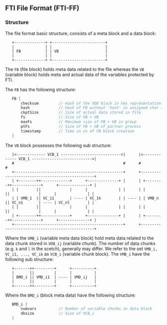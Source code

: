 ## FTI File Format (FTI-FF)
### Structure

The file format basic structure, consists of a meta block and a data block:
```
   +--------------+ +------------------------+
   |              | |                        |
   | FB           | | VB                     |
   |              | |                        |
   +--------------+ +------------------------+
```
The `FB` (file block) holds meta data related to the file whereas the `VB` (variable block) holds meta and actual data of the variables protected by FTI.

The `FB` has the following structure:
```c++
   FB {
       checksum         // Hash of the VDB block in hex representation (33 bytes) 
       hash             // Hash of FB without 'hash' in unsigned char (16 bytes) 
       ckptSize         // Size of actual data stored in file
       fs               // Size of FB + VB
       maxFs            // Maximum size of FB + VB in group
       ptFs             // Size of FB + VB of partner process
       timestamp        // Time in ns of FB block creation
   }
```

The `VB` block possesses the following sub structure:
```
   |<------------- VCB_1 --------------------------->|      |<------------- VCB_1 --------------------------->|
   #                                                 #      #                                                 #       
   +-------------------------------------------------+      +-------------------------------------------------+
   | +--------++-------------+      +--------------+ |      | +--------++-------------+      +--------------+ |
   | |        ||             |      |              | |      | |        ||             |      |              | |
   | | VMB_1  || VC_11       | ---- | VC_1k        | | ---- | | VMB_n  || VC_n1       | ---- | VC_nl        | |
   | |        ||             |      |              | |      | |        ||             |      |              | |
   | +--------++-------------+      +--------------+ |      | +--------++-------------+      +--------------+ |
   +-------------------------------------------------+      +-------------------------------------------------+
```

Where the `VMB_i` (variable meta data block) hold meta data related to the data chunk stored in `VDB_ij` (variable chunk). The number of data chunks (e.g. `k` and `l` in the scetch), generally may differ. We refer to the set `VMB_i, VC_i1, ..., VC_ik` as `VCB_i` (variable chunk block). The `VMB_i` have the following sub structure:
```
   +-------++---------+      +----------+
   |       ||         |      |          |
   | BMD_i || VMD_i1  | ---- | VMD_ij   |
   |       ||         |      |          |
   +-------++---------+      +----------+
```
Where the `BMD_i` (block meta data) have the following structure:
```c++
   BMD_i {
       numvars          // Number of variable chunks in data block 
       dbsize           // Size of VCB_i
   }
```
